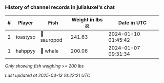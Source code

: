 ### History of channel records in julialuxel's chat
| # | Player | Fish | Weight in lbs ⚖️ | Date in UTC |
|-----|------|--------|-----------|---------|
| 2   | toastyso | 🦕 sauropod | 241.63 | 2024-01-10 01:45:42 |
| 1   | hahppyy | 🐳 whale | 200.06 | 2024-01-07 09:31:34 |

_Only showing fish weighing >= 200 lbs_

_Last updated at 2025-04-13 10:22:21 UTC_